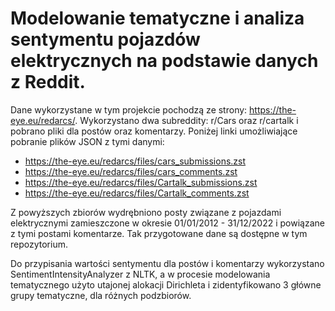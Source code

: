 # Modelowanie tematyczne i analiza sentymentu pojazdów elektrycznych na podstawie danych z Reddit.


Dane wykorzystane w tym projekcie pochodzą ze strony: https://the-eye.eu/redarcs/. Wykorzystano dwa subreddity: r/Cars oraz r/cartalk i pobrano pliki dla postów oraz komentarzy. Poniżej linki umożliwiające pobranie plików JSON z tymi danymi:
- https://the-eye.eu/redarcs/files/cars_submissions.zst
- https://the-eye.eu/redarcs/files/cars_comments.zst
- https://the-eye.eu/redarcs/files/Cartalk_submissions.zst
- https://the-eye.eu/redarcs/files/Cartalk_comments.zst

Z powyższych zbiorów wydrębniono posty związane z pojazdami elektrycznymi zamieszczone w okresie 01/01/2012 - 31/12/2022 i powiązane z tymi postami komentarze. Tak przygotowane dane są dostępne w tym repozytorium.

Do przypisania wartości sentymentu dla postów i komentarzy wykorzystano SentimentIntensityAnalyzer z NLTK, a w procesie modelowania tematycznego użyto utajonej alokacji Dirichleta i zidentyfikowano 3 główne grupy tematyczne, dla różnych podzbiorów.

